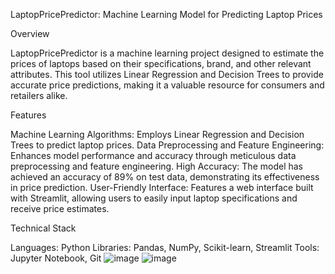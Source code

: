 LaptopPricePredictor: Machine Learning Model for Predicting Laptop Prices

Overview

LaptopPricePredictor is a machine learning project designed to estimate the prices of laptops based on their specifications, brand, and other relevant attributes. This tool utilizes Linear Regression and Decision Trees to provide accurate price predictions, making it a valuable resource for consumers and retailers alike.


Features

Machine Learning Algorithms: Employs Linear Regression and Decision Trees to predict laptop prices.
Data Preprocessing and Feature Engineering: Enhances model performance and accuracy through meticulous data preprocessing and feature engineering.
High Accuracy: The model has achieved an accuracy of 89% on test data, demonstrating its effectiveness in price prediction.
User-Friendly Interface: Features a web interface built with Streamlit, allowing users to easily input laptop specifications and receive price estimates.

Technical Stack

Languages: Python
Libraries: Pandas, NumPy, Scikit-learn, Streamlit
Tools: Jupyter Notebook, Git
![image](https://github.com/RjRaghu/LaptopPricePredictor/assets/104349249/ef72e18c-475d-4571-93f8-79cc41c2fde1)
![image](https://github.com/RjRaghu/LaptopPricePredictor/assets/104349249/4f50e975-b989-4a52-b356-43bf82006d43)


